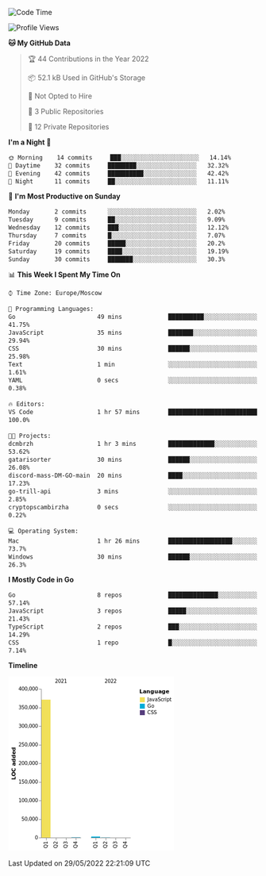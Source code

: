 <!--START_SECTION:waka-->
![Code Time](http://img.shields.io/badge/Code%20Time-318%20hrs%2015%20mins-blue)

![Profile Views](http://img.shields.io/badge/Profile%20Views-0-blue)

**🐱 My GitHub Data** 

> 🏆 44 Contributions in the Year 2022
 > 
> 📦 52.1 kB Used in GitHub's Storage 
 > 
> 🚫 Not Opted to Hire
 > 
> 📜 3 Public Repositories 
 > 
> 🔑 12 Private Repositories  
 > 
**I'm a Night 🦉** 

```text
🌞 Morning    14 commits     ███░░░░░░░░░░░░░░░░░░░░░░   14.14% 
🌆 Daytime    32 commits     ████████░░░░░░░░░░░░░░░░░   32.32% 
🌃 Evening    42 commits     ██████████░░░░░░░░░░░░░░░   42.42% 
🌙 Night      11 commits     ██░░░░░░░░░░░░░░░░░░░░░░░   11.11%

```
📅 **I'm Most Productive on Sunday** 

```text
Monday       2 commits      ░░░░░░░░░░░░░░░░░░░░░░░░░   2.02% 
Tuesday      9 commits      ██░░░░░░░░░░░░░░░░░░░░░░░   9.09% 
Wednesday    12 commits     ███░░░░░░░░░░░░░░░░░░░░░░   12.12% 
Thursday     7 commits      █░░░░░░░░░░░░░░░░░░░░░░░░   7.07% 
Friday       20 commits     █████░░░░░░░░░░░░░░░░░░░░   20.2% 
Saturday     19 commits     ████░░░░░░░░░░░░░░░░░░░░░   19.19% 
Sunday       30 commits     ███████░░░░░░░░░░░░░░░░░░   30.3%

```


📊 **This Week I Spent My Time On** 

```text
⌚︎ Time Zone: Europe/Moscow

💬 Programming Languages: 
Go                       49 mins             ██████████░░░░░░░░░░░░░░░   41.75% 
JavaScript               35 mins             ███████░░░░░░░░░░░░░░░░░░   29.94% 
CSS                      30 mins             ██████░░░░░░░░░░░░░░░░░░░   25.98% 
Text                     1 min               ░░░░░░░░░░░░░░░░░░░░░░░░░   1.61% 
YAML                     0 secs              ░░░░░░░░░░░░░░░░░░░░░░░░░   0.38%

🔥 Editors: 
VS Code                  1 hr 57 mins        █████████████████████████   100.0%

🐱‍💻 Projects: 
dcmbrzh                  1 hr 3 mins         █████████████░░░░░░░░░░░░   53.62% 
gatarisorter             30 mins             ██████░░░░░░░░░░░░░░░░░░░   26.08% 
discord-mass-DM-GO-main  20 mins             ████░░░░░░░░░░░░░░░░░░░░░   17.23% 
go-trill-api             3 mins              ░░░░░░░░░░░░░░░░░░░░░░░░░   2.85% 
cryptopscambirzha        0 secs              ░░░░░░░░░░░░░░░░░░░░░░░░░   0.22%

💻 Operating System: 
Mac                      1 hr 26 mins        ██████████████████░░░░░░░   73.7% 
Windows                  30 mins             ██████░░░░░░░░░░░░░░░░░░░   26.3%

```

**I Mostly Code in Go** 

```text
Go                       8 repos             ██████████████░░░░░░░░░░░   57.14% 
JavaScript               3 repos             █████░░░░░░░░░░░░░░░░░░░░   21.43% 
TypeScript               2 repos             ███░░░░░░░░░░░░░░░░░░░░░░   14.29% 
CSS                      1 repo              █░░░░░░░░░░░░░░░░░░░░░░░░   7.14%

```


**Timeline**

![Chart not found](https://raw.githubusercontent.com/jeezft/jeezft/main/charts/bar_graph.png) 


 Last Updated on 29/05/2022 22:21:09 UTC
<!--END_SECTION:waka-->

